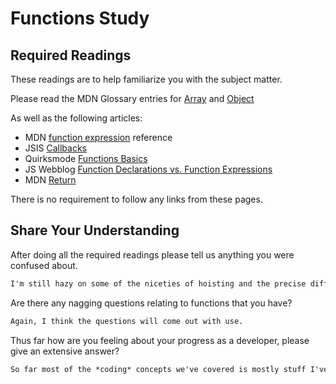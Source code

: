 # Functions Study

## Required Readings

These readings are to help familiarize you with the subject matter.

Please read the MDN Glossary entries for [Array](https://developer.mozilla.org/en-US/docs/Glossary/array) and [Object](https://developer.mozilla.org/en-US/docs/Glossary/Object)

As well as the following articles:

-   MDN [function expression](https://developer.mozilla.org/en-US/docs/Web/JavaScript/Reference/Operators/function) reference
-   JSIS [Callbacks](http://javascriptissexy.com/understand-javascript-callback-functions-and-use-them/)
-   Quirksmode [Functions Basics](http://www.quirksmode.org/js/function.html)
-   JS Webblog [Function Declarations vs. Function Expressions](https://javascriptweblog.wordpress.com/2010/07/06/function-declarations-vs-function-expressions/)
-   MDN [Return](https://developer.mozilla.org/en-US/docs/Web/JavaScript/Reference/Statements/return)

There is no requirement to follow any links from these pages.

## Share Your Understanding

After doing all the required readings please tell us anything you were confused about.

```md
I'm still hazy on some of the niceties of hoisting and the precise differences between function declarations vs. expressions, but I think it will take beating my head against some errors to really understand those.
```

Are there any nagging questions relating to functions that you have?

```md
Again, I think the questions will come out with use.
```

Thus far how are you feeling about your progress as a developer, please give
an extensive answer?

```md
So far most of the *coding* concepts we've covered is mostly stuff I've seen before, but the GitHub info is really helpful, and it's useful to learn how to implement various concepts in Javascript in particular, since it's often done somewhat differently than in Ruby or Python. And the Outcomes intro today made me feel good about my prospects as well.
```
